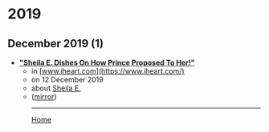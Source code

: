 # 2019

## December 2019 (1)

 - [**"Sheila E. Dishes On How Prince Proposed To Her!"**](https://www.iheart.com/content/2018-01-05-sheila-e-dishes-on-how-prince-proposed-to-her/)<ul><li>in [www.iheart.com](https://www.iheart.com/)</li><li>on 12 December 2019</li><li>about [Sheila E.](../../topics/sheila-e/index.md)</li><li>([mirror](https://web.archive.org/web/*/https://www.iheart.com/content/2018-01-05-sheila-e-dishes-on-how-prince-proposed-to-her/))</li><ul>

----

[Home](../index.md)

